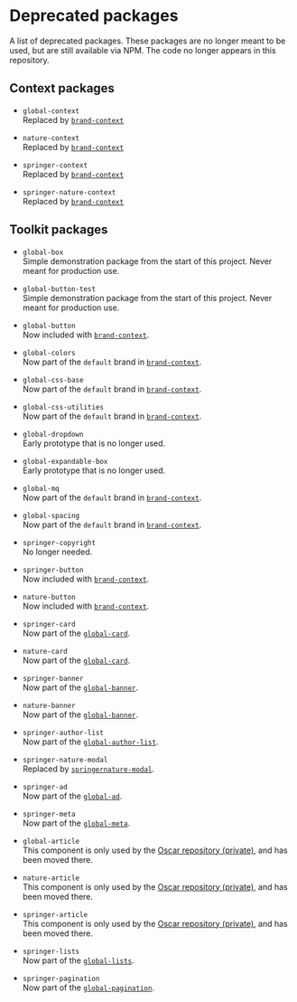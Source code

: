 # Deprecated packages

A list of deprecated packages. These packages are no longer meant to be used, but are still available via NPM. The code no longer appears in this repository.

## Context packages

* `global-context`  
   Replaced by [`brand-context`](https://github.com/springernature/frontend-toolkits/tree/master/context)

* `nature-context`  
   Replaced by [`brand-context`](https://github.com/springernature/frontend-toolkits/tree/master/context)

* `springer-context`  
   Replaced by [`brand-context`](https://github.com/springernature/frontend-toolkits/tree/master/context)

* `springer-nature-context`  
   Replaced by [`brand-context`](https://github.com/springernature/frontend-toolkits/tree/master/context)

## Toolkit packages

* `global-box`  
   Simple demonstration package from the start of this project. Never meant for production use.

* `global-button-test`  
   Simple demonstration package from the start of this project. Never meant for production use.

* `global-button`  
   Now included with [`brand-context`](https://github.com/springernature/frontend-toolkits/tree/master/context).

* `global-colors`  
   Now part of the `default` brand in [`brand-context`](https://github.com/springernature/frontend-toolkits/tree/master/context).

* `global-css-base`  
   Now part of the `default` brand in [`brand-context`](https://github.com/springernature/frontend-toolkits/tree/master/context).

* `global-css-utilities`  
   Now part of the `default` brand in [`brand-context`](https://github.com/springernature/frontend-toolkits/tree/master/context).

* `global-dropdown`  
   Early prototype that is no longer used.

* `global-expandable-box`  
   Early prototype that is no longer used.

* `global-mq`  
   Now part of the `default` brand in [`brand-context`](https://github.com/springernature/frontend-toolkits/tree/master/context).

* `global-spacing`  
   Now part of the `default` brand in [`brand-context`](https://github.com/springernature/frontend-toolkits/tree/master/context).

* `springer-copyright`  
   No longer needed.

* `springer-button`  
   Now included with [`brand-context`](https://github.com/springernature/frontend-toolkits/tree/master/context).

* `nature-button`  
   Now included with [`brand-context`](https://github.com/springernature/frontend-toolkits/tree/master/context).

* `springer-card`  
   Now part of the [`global-card`](https://github.com/springernature/frontend-toolkits/tree/master/toolkits/global/packages/global-card).

* `nature-card`  
   Now part of the [`global-card`](https://github.com/springernature/frontend-toolkits/tree/master/toolkits/global/packages/global-card).

* `springer-banner`  
   Now part of the [`global-banner`](https://github.com/springernature/frontend-toolkits/tree/master/toolkits/global/packages/global-banner).

* `nature-banner`  
   Now part of the [`global-banner`](https://github.com/springernature/frontend-toolkits/tree/master/toolkits/global/packages/global-banner).

* `springer-author-list`  
   Now part of the [`global-author-list`](https://github.com/springernature/frontend-toolkits/tree/master/toolkits/global/packages/global-author-list).

* `springer-nature-modal`  
   Replaced by [`springernature-modal`](https://github.com/springernature/frontend-toolkits/tree/master/toolkits/springernature/packages/springernature-modal).

* `springer-ad`  
   Now part of the [`global-ad`](https://github.com/springernature/frontend-toolkits/tree/master/toolkits/global/packages/global-ad).

* `springer-meta`  
   Now part of the [`global-meta`](https://github.com/springernature/frontend-toolkits/tree/master/toolkits/global/packages/global-meta).

* `global-article`  
   This component is only used by the [Oscar repository (private)](https://github.com/springernature/oscar), and has been moved there.

* `nature-article`  
   This component is only used by the [Oscar repository (private)](https://github.com/springernature/oscar), and has been moved there.

* `springer-article`  
   This component is only used by the [Oscar repository (private)](https://github.com/springernature/oscar), and has been moved there.

* `springer-lists`  
   Now part of the [`global-lists`](https://github.com/springernature/frontend-toolkits/tree/master/toolkits/global/packages/global-lists).

* `springer-pagination`  
   Now part of the [`global-pagination`](https://github.com/springernature/frontend-toolkits/tree/master/toolkits/global/packages/global-pagination).
